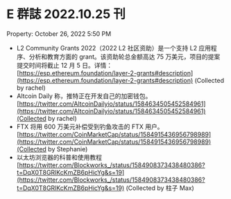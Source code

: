 # E 群誌 2022.10.25 刊

Property: October 26, 2022 5:50 PM

- L2 Community Grants 2022（2022 L2 社区资助）是一个支持 L2 应用程序、分析和教育方面的 grant。该资助轮总金额高达 75 万美元，项目的提案提交时间将截止 12 月 5 日。详情：[https://esp.ethereum.foundation/layer-2-grants#description](https://esp.ethereum.foundation/layer-2-grants#description) (Collected by rachel)
- Altcoin Daily 称，推特正在开发自己的加密钱包。[https://twitter.com/AltcoinDailyio/status/1584634505452584961](https://twitter.com/AltcoinDailyio/status/1584634505452584961)(Collected by rachel)
- FTX 将用 600 万美元补偿受到钓鱼攻击的 FTX 用户。[https://twitter.com/CoinMarketCap/status/1584915436956798989](https://twitter.com/CoinMarketCap/status/1584915436956798989)(Collected by Stephanie)
- 以太坊浏览器的科普和使用教程
[https://twitter.com/Blockworks_/status/1584908373438480386?t=DqX0T8GRlKcKmZB6pHicYg&s=19](https://twitter.com/Blockworks_/status/1584908373438480386?t=DqX0T8GRlKcKmZB6pHicYg&s=19) (Collected by 柱子 Max)
